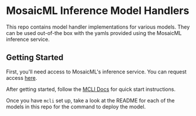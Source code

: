 # MosaicML Inference Model Handlers

This repo contains model handler implementations for various models. They can be used out-of-the box with the yamls provided using the MosaicML inference service.

## Getting Started

First, you'll need access to MosaicML's inference service. You can request access [here](https://forms.mosaicml.com/demo).

After getting started, follow the [MCLI Docs](https://docs.mosaicml.com/projects/mcli/en/latest/inference_getting_started/quick_start.html) for quick start instructions.

Once you have `mcli` set up, take a look at the README for each of the models in this repo for the command to deploy the model.
